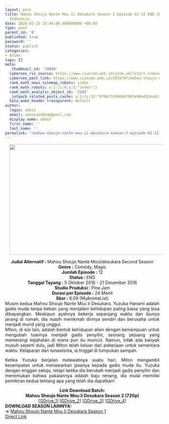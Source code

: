```yaml
---
layout: post
title: Mahou Shoujo Nante Mou Ii Desukara Season 2 Episode 01-12 END [Batch] Subtitle
  Indonesia
date: 2020-02-25 15:44:08.000000000 +00:00
type: post
parent_id: '0'
published: true
password: ''
status: publish
categories:
- Anime
tags: []
meta:
  _thumbnail_id: '19890'
  cyberseo_rss_source: https://www.ciunime.web.id/atom.xml?start-index=1201&max-results=150
  cyberseo_post_link: https://www.ciunime.web.id/2019/07/mahou-shoujo-nante-mou-ii-desukara_10.html
  rank_math_news_sitemap_robots: index
  rank_math_robots: a:1:{i:0;s:5:"index";}
  rank_math_analytic_object_id: '2143'
  _jetpack_related_posts_cache: a:1:{s:32:"8f6677c9d6b0f903e98ad32ec61f8deb";a:2:{s:7:"expires";i:1654969503;s:7:"payload";a:0:{}}}
  kata_make_header_transparent: default
author:
  login: admin
  email: senseads014@gmail.com
  display_name: admin
  first_name: ''
  last_name: ''
permalink: "/mahou-shoujo-nante-mou-ii-desukara-season-2-episode-01-12-end-batch-subtitle-indonesia/"
---
```

<div class="separator" style="clear: both; text-align: center;"><a href="https://1.bp.blogspot.com/-uIIU1MUzvg4/XSYPlM5uG2I/AAAAAAAAbXo/wqS15wMnBsQKJpUndXxYmENHXPhulDShgCLcBGAs/s1600/Mahou%2BShoujo%2BNante%2BMou%2BIi%2BDesukara%2BSeason%2B2.jpeg" imageanchor="1" style="margin-left: 1em; margin-right: 1em;"><img border="0" data-original-height="720" data-original-width="1280" height="360" src="{{ site.baseurl }}/assets/2020/02/Mahou%2BShoujo%2BNante%2BMou%2BIi%2BDesukara%2BSeason%2B2.jpeg" width="640" /></a></div>
<p>
<div style="text-align: center;"><b>Judul</b><b><b> Alternatif</b> :</b> Mahou Shoujo Nante Mouiidesukara Second Season</div>
<div style="text-align: center;"><b><b>Genre :</b></b> Comedy, Magic</div>
<div style="text-align: center;"><b>Jumlah Episode :</b> 12<br /><b>Status :&nbsp;</b>END<br /><b>Tanggal Tayang :</b> 5 Oktober 2016 - 21 Desember 2016<br /><b>Studio Produksi :</b> Pine Jam<br /><b>Durasi per Episode :</b> 24 Menit</div>
<div style="text-align: center;"><b>Skor :</b> 6.09 (MyAnimeList)</div>
<div style="text-align: center;"></div>
<div style="text-align: justify;">Musim kedua Mahou Shoujo Nante Mou Ii Desukara. Yuzuka Hanami adalah gadis muda tanpa beban yang menjalani kehidupan paling biasa yang bisa dibayangkan. Meskipun ayahnya bekerja sepanjang waktu dan ibunya jarang di rumah, dia masih menikmati dirinya sendiri dan berusaha untuk menjadi murid yang unggul.
<div style="text-align: justify;">Miton, di sisi lain, adalah bentuk kehidupan alien dengan kemampuan untuk mengubah tuannya menjadi gadis penyihir, seorang pejuang yang memerangi kejahatan di mana pun itu muncul. Namun, tidak ada banyak musuh seperti dulu, jadi Miton telah keluar dari pekerjaan untuk sementara waktu. Kelaparan dan tunawisma, ia tinggal di tumpukan sampah.</p>
<p>Ketika Yuzuka berjalan melewatinya suatu hari, Miton mengambil kesempatan untuk menawarkan jasanya kepada gadis muda itu. Yuzuka dengan enggan setuju, tetapi ketika dia berubah menjadi gadis penyihir dan menemukan bahwa pakaiannya adalah baju renang, dia mulai memiliki pemikiran kedua tentang apa yang telah dia dapatkan!</p></div>
</div>
<div style="text-align: justify;"></div>
<div style="text-align: justify;"></div>
<div style="text-align: center;"><b>Link Download Batch:</b></div>
<div style="text-align: center;"></div>
<div style="text-align: center;"><b>Mahou Shoujo Nante Mou Ii Desukara Season 2 (720p)</b></div>
<div style="text-align: center;">[<a href="https://drive.google.com/uc?id=1RASbLXgkOEwN9Qe4ktC5RLVdSeoM8YO2" target="_blank" rel="noopener">GDrive_1</a>] [<a href="https://drive.google.com/uc?id=1_TGPl43svszdFbY9DhU3_pJNshFnQpSq" target="_blank" rel="noopener">GDrive_2</a>] [<a href="https://drive.google.com/uc?id=12bYBG70jTyI-aYqS3WVCgt6S14UZINjR" target="_blank" rel="noopener">GDrive_3</a>] [<a href="https://drive.google.com/uc?id=1kLNEldIl8EiJDic1kXvhuIkxGP6-8GW3" target="_blank" rel="noopener">GDrive_4</a>]</div>
<div style="text-align: center;">
<div style="text-align: left;"></div>
<div style="text-align: left;"></div>
<div style="text-align: left;"><b>DOWNLOAD SEASON LAINNYA:</b></div>
<div style="text-align: left;"></div>
<div style="text-align: left;">=&gt;&nbsp;<a href="https://www.ciunime.web.id/2019/07/mahou-shoujo-nante-mou-ii-desukara.html" target="_blank" rel="noopener">Mahou Shoujo Nante Mou Ii Desukara Season 1</a></div>
<div style="text-align: left;"></div>
</div>
<link rel="stylesheet" href="https://cdnjs.cloudflare.com/ajax/libs/font-awesome/4.7.0/css/font-awesome.min.css" />
<div class="divbtn"> <a href="https://handymansurrender.com/fihup8buzv?key=94550f7ce39444073321dde3b8782f97" class="btn"><i class="fa fa-download"></i> Direct Link</a> </div>
